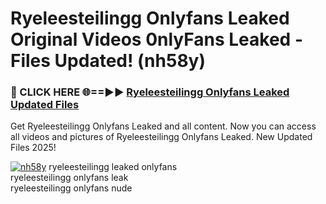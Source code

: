 # Ryeleesteilingg Onlyfans Leaked Original Videos 0nlyFans Leaked - Files Updated! (nh58y)

<h3>🔴 CLICK HERE 🌐==►► <a href="https://tinyurl.com/x26r9saj" rel="nofollow">Ryeleesteilingg Onlyfans Leaked Updated Files</a></h3>

Get Ryeleesteilingg Onlyfans Leaked and all content. Now you can access all videos and pictures of Ryeleesteilingg Onlyfans Leaked. New Updated Files 2025!

[![nh58y](https://i.imgur.com/LkgZPqh.gif)](https://tinyurl.com/x26r9saj)
ryeleesteilingg leaked onlyfans<br>
ryeleesteilingg onlyfans leak<br>
ryeleesteilingg onlyfans nude